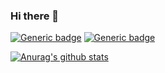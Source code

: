 ### Hi there 👋

<!--
**Enjoywater/Enjoywater** is a ✨ _special_ ✨ repository because its `README.md` (this file) appears on your GitHub profile.

Here are some ideas to get you started:

- 🔭 I’m currently working on ...
- 🌱 I’m currently learning ...
- 👯 I’m looking to collaborate on ...
- 🤔 I’m looking for help with ...
- 💬 Ask me about ...
- 📫 How to reach me: ...
- 😄 Pronouns: ...
- ⚡ Fun fact: ...
-->

[![Generic badge](https://img.shields.io/badge/-white?style=for-the-badge&logo=instagram&labelColor=white)](https://instagram.com/enjoy_water/) [![Generic badge](https://img.shields.io/badge/-white?style=for-the-badge&logo=gmail&labelColor=white)](mailto:heungsoo1@gmail.com?Subject=Hello%20world!)

[![Anurag's github stats](https://github-readme-stats.vercel.app/api?username=Enjoywater&theme=buefy&show_icons=true)](https://github.com/anuraghazra/github-readme-stats)
